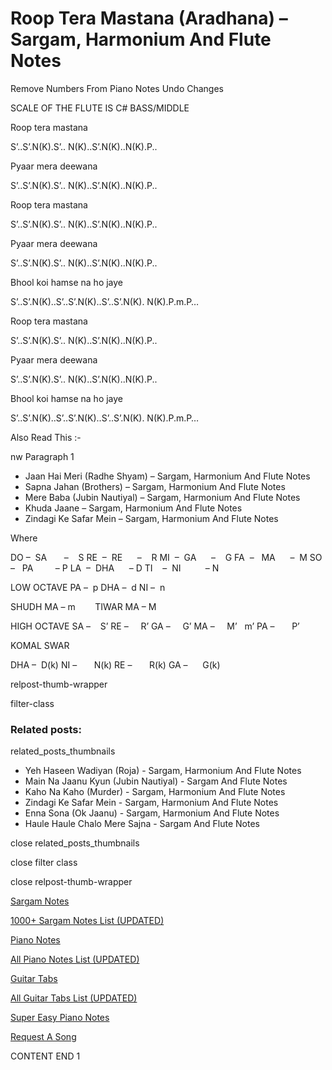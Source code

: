 
# Roop Tera Mastana (Aradhana) – Sargam, Harmonium And Flute Notes

Remove Numbers From Piano Notes
Undo Changes

SCALE OF THE FLUTE IS C# BASS/MIDDLE

Roop tera mastana

S’..S’.N(K).S’.. N(K)..S’.N(K)..N(K).P..

Pyaar mera deewana

S’..S’.N(K).S’.. N(K)..S’.N(K)..N(K).P..

Roop tera mastana

S’..S’.N(K).S’.. N(K)..S’.N(K)..N(K).P..

Pyaar mera deewana

S’..S’.N(K).S’.. N(K)..S’.N(K)..N(K).P..

Bhool koi hamse na ho jaye

S’..S’.N(K)..S’..S’.N(K)..S’..S’.N(K). N(K).P.m.P…

Roop tera mastana

S’..S’.N(K).S’.. N(K)..S’.N(K)..N(K).P..

Pyaar mera deewana

S’..S’.N(K).S’.. N(K)..S’.N(K)..N(K).P..

Bhool koi hamse na ho jaye

S’..S’.N(K)..S’..S’.N(K)..S’..S’.N(K). N(K).P.m.P…

Also Read This :-

nw Paragraph 1

* Jaan Hai Meri (Radhe Shyam) – Sargam, Harmonium And Flute Notes
* Sapna Jahan (Brothers) – Sargam, Harmonium And Flute Notes
* Mere Baba (Jubin Nautiyal) – Sargam, Harmonium And Flute Notes
* Khuda Jaane – Sargam, Harmonium And Flute Notes
* Zindagi Ke Safar Mein – Sargam, Harmonium And Flute Notes

Where

DO –  SA       –    S
RE  –  RE      –    R
MI  –  GA      –    G
FA  –   MA      –  M
SO  –   PA         – P
LA  –  DHA      – D
TI    –  NI          – N

LOW OCTAVE
PA –  p
DHA –  d
NI –  n

SHUDH MA – m        TIWAR MA – M

HIGH OCTAVE
SA –    S’
RE –     R’
GA –     G’
MA –     M’   m’
PA –       P’

KOMAL SWAR

DHA –  D(k)
NI –       N(k)
RE –       R(k)
GA –      G(k)

relpost-thumb-wrapper

filter-class

### Related posts:

related_posts_thumbnails

* Yeh Haseen Wadiyan (Roja) - Sargam, Harmonium And Flute Notes
* Main Na Jaanu Kyun (Jubin Nautiyal) - Sargam And Flute Notes
* Kaho Na Kaho (Murder) - Sargam, Harmonium And Flute Notes
* Zindagi Ke Safar Mein - Sargam, Harmonium And Flute Notes
* Enna Sona (Ok Jaanu) - Sargam, Harmonium And Flute Notes
* Haule Haule Chalo Mere Sajna - Sargam And Flute Notes

close related_posts_thumbnails

close filter class

close relpost-thumb-wrapper

[Sargam Notes](https://www.notationsworld.com/sargam-notes.html)

[1000+ Sargam Notes List (UPDATED)](https://www.notationsworld.com/all-songs-list-sargam-notes.html)

[Piano Notes](https://www.notationsworld.com/piano-notes.html)

[All Piano Notes List (UPDATED)](https://www.notationsworld.com/all-songs-list-piano-notes.html)

[Guitar Tabs](https://www.notationsworld.com/guitar-tabs.html)

[All Guitar Tabs List (UPDATED)](https://www.notationsworld.com/all-songs-list-guitar-tabs.html)

[Super Easy Piano Notes](https://studywall.in/)

[Request A Song](https://www.notationsworld.com/request-a-song.html)

CONTENT END 1

